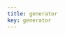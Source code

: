 ```yaml
---
title: generator
key: generator
---
```


[comment]: <> (<html>)

[comment]: <> (<head>)

[comment]: <> (    <script src="https://code.jquery.com/jquery-2.2.4.min.js" integrity="sha256-BbhdlvQf/xTY9gja0Dq3HiwQF8LaCRTXxZKRutelT44=" crossorigin="anonymous"></script>)

[comment]: <> (    <link href="https://cdn.jsdelivr.net/npm/select2@4.1.0-rc.0/dist/css/select2.min.css" rel="stylesheet" />)

[comment]: <> (    <script src="https://cdn.jsdelivr.net/npm/select2@4.1.0-rc.0/dist/js/select2.min.js"></script>)

[comment]: <> (</head>)

[comment]: <> (<div id="hosting" style="width: 100%; margin-bottom: 20px">)

[comment]: <> (    <label>Hosting</label>)

[comment]: <> (    <select class="hosting" name="hosting" style="width: 100%;">)

[comment]: <> (      <option value="SERVER">Server</option>)

[comment]: <> (      <option value="DC">Data center</option>)

[comment]: <> (      <option value="CLOUD">Cloud</option>)

[comment]: <> (    </select>)

[comment]: <> (</div>)

[comment]: <> (<div id="server" style="width: 100%; display: none; margin-bottom: 20px" >)

[comment]: <> (<label>Server apps</label>)

[comment]: <> (<select class="addons-server-select" name="addons-server-select" multiple="multiple" style="width: 100%;">)

[comment]: <> (  <option value="AL">Alabama</option>)

[comment]: <> (  <option value="WY">Wyoming</option>)

[comment]: <> (</select>)

[comment]: <> (</div>)

[comment]: <> (<div id="dc" style="width: 100%; display: none; margin-bottom: 20px">)

[comment]: <> (<label>Data center apps</label>)

[comment]: <> (<select class="addons-dc-select" name="addons-dc-select" multiple="multiple" style="width: 100%;">)

[comment]: <> (  <option value="AL">Alabama</option>)

[comment]: <> (  <option value="WY">Wyoming</option>)

[comment]: <> (</select>)

[comment]: <> (</div>)

[comment]: <> (<div id="cloud" style="width: 100%; display: none; margin-bottom: 20px">)

[comment]: <> (<label>Cloud apps</label>)

[comment]: <> (<select class="addons-cloud-select" name="addons-cloud-select" multiple="multiple" style="width: 100%;">)

[comment]: <> (  <option value="AL">Alabama</option>)

[comment]: <> (  <option value="WY">Wyoming</option>)

[comment]: <> (</select>)

[comment]: <> (</div>)

[comment]: <> (<div id="promo-code"></div>)

[comment]: <> (<script>)

[comment]: <> ( $&#40;document&#41;.ready&#40;function&#40;&#41; {)

[comment]: <> (    $&#40;'.hosting'&#41;.select2&#40;&#41;;)

[comment]: <> (    $&#40;'.addons-server-select'&#41;.select2&#40;&#41;;)

[comment]: <> (    $&#40;'.addons-dc-select'&#41;.select2&#40;&#41;;)

[comment]: <> (    $&#40;'.addons-cloud-select'&#41;.select2&#40;&#41;;)

[comment]: <> (    $&#40;'.hosting'&#41;.on&#40;'change', function&#40;&#41;{)

[comment]: <> (        if&#40;$&#40;'.hosting'&#41;.val&#40;&#41; == "SERVER"&#41;{)

[comment]: <> (            $&#40;'#server'&#41;.show&#40;&#41;;)

[comment]: <> (            $&#40;'#dc'&#41;.hide&#40;&#41;;)

[comment]: <> (            $&#40;'#cloud'&#41;.hide&#40;&#41;;)

[comment]: <> (        } else if&#40;$&#40;'.hosting'&#41;.val&#40;&#41; == "DC"&#41;{)

[comment]: <> (            $&#40;'#server'&#41;.hide&#40;&#41;;)

[comment]: <> (            $&#40;'#dc'&#41;.show&#40;&#41;;)

[comment]: <> (            $&#40;'.addons-cloud-select'&#41;.hide&#40;&#41;;)

[comment]: <> (        } else if&#40;$&#40;'.hosting'&#41;.val&#40;&#41; == "CLOUD"&#41;{)

[comment]: <> (            $&#40;'#server'&#41;.hide&#40;&#41;;)

[comment]: <> (            $&#40;'#dc'&#41;.hide&#40;&#41;;)

[comment]: <> (            $&#40;'#cloud'&#41;.show&#40;&#41;;)

[comment]: <> (        } else {)

[comment]: <> (            $&#40;'#server'&#41;.hide&#40;&#41;;)

[comment]: <> (            $&#40;'#dc'&#41;.hide&#40;&#41;;)

[comment]: <> (            $&#40;'#cloud'&#41;.hide&#40;&#41;;)

[comment]: <> (        })

[comment]: <> (    }&#41;;)

[comment]: <> (    $&#40;'.hosting'&#41;.trigger&#40;'change'&#41;)

[comment]: <> (}&#41;;  )

[comment]: <> (function generatePromo&#40;hosting, apps&#41;{)

[comment]: <> (})

[comment]: <> (</script>)

[comment]: <> (</html>)